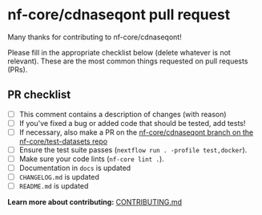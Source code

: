# nf-core/cdnaseqont pull request

Many thanks for contributing to nf-core/cdnaseqont!

Please fill in the appropriate checklist below (delete whatever is not relevant).
These are the most common things requested on pull requests (PRs).

## PR checklist

- [ ] This comment contains a description of changes (with reason)
- [ ] If you've fixed a bug or added code that should be tested, add tests!
- [ ] If necessary, also make a PR on the [nf-core/cdnaseqont branch on the nf-core/test-datasets repo](https://github.com/nf-core/test-datasets/pull/new/nf-core/cdnaseqont)
- [ ] Ensure the test suite passes (`nextflow run . -profile test,docker`).
- [ ] Make sure your code lints (`nf-core lint .`).
- [ ] Documentation in `docs` is updated
- [ ] `CHANGELOG.md` is updated
- [ ] `README.md` is updated

**Learn more about contributing:** [CONTRIBUTING.md](https://github.com/nf-core/cdnaseqont/tree/master/.github/CONTRIBUTING.md)